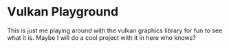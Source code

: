 # Vulkan Playground
This is just me playing around with the vulkan graphics library
for fun to see what it is. Maybe I will do a cool project with it in
here who knows?
